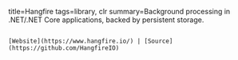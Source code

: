 title=Hangfire
tags=library, clr
summary=Background processing in .NET/.NET Core applications, backed by persistent storage.
~~~~~~

[Website](https://www.hangfire.io/) | [Source](https://github.com/HangfireIO)

